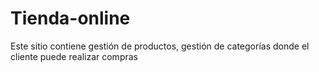 # Tienda-online
Este sitio contiene gestión de productos, gestión de categorías donde el cliente puede realizar compras 
